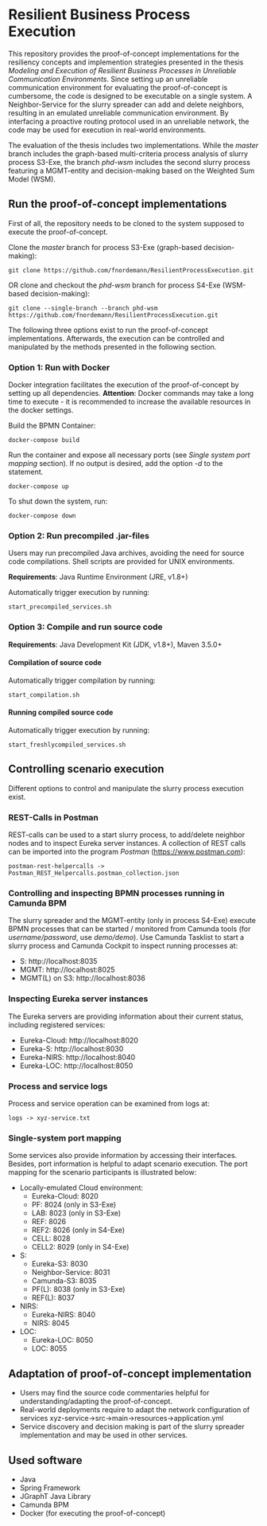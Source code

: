 # Resilient Business Process Execution
This repository provides the proof-of-concept implementations for the resiliency concepts and implemention strategies presented in the thesis *Modeling and Execution of Resilient Business Processes in Unreliable Communication Environments*. Since setting up an unreliable communication environment for evaluating the proof-of-concept is cumbersome, the code is designed to be executable on a single system. A Neighbor-Service for the slurry spreader can add and delete neighbors, resulting in an emulated unreliable communication environment. By interfacing a proactive routing protocol used in an unreliable network, the code may be used for execution in real-world environments.

The evaluation of the thesis includes two implementations. While the *master* branch includes the graph-based multi-criteria process analysis of slurry process S3-Exe, the branch *phd-wsm* includes the second slurry process featuring a MGMT-entity and decision-making based on the Weighted Sum Model (WSM).

## Run the proof-of-concept implementations
First of all, the repository needs to be cloned to the system supposed to execute the proof-of-concept.

Clone the *master* branch for process S3-Exe (graph-based decision-making):

    git clone https://github.com/fnordemann/ResilientProcessExecution.git

OR clone and checkout the *phd-wsm* branch for process S4-Exe (WSM-based decision-making):

    git clone --single-branch --branch phd-wsm https://github.com/fnordemann/ResilientProcessExecution.git

The following three options exist to run the proof-of-concept implementations. Afterwards, the execution can be controlled and manipulated by the methods presented in the following section.

### Option 1: Run with Docker
Docker integration facilitates the execution of the proof-of-concept by setting up all dependencies. **Attention**: Docker commands may take a long time to execute - it is recommended to increase the available resources in the docker settings. 

Build the BPMN Container:

    docker-compose build

Run the container and expose all necessary ports (see *Single system port mapping* section). If no output is desired, add the option *-d* to the statement.

    docker-compose up

To shut down the system, run:

    docker-compose down

### Option 2: Run precompiled .jar-files
Users may run precompiled Java archives, avoiding the need for source code compilations. Shell scripts are provided for UNIX environments.

**Requirements**: Java Runtime Environment (JRE, v1.8+)

Automatically trigger execution by running:

    start_precompiled_services.sh

### Option 3: Compile and run source code
**Requirements**: Java Development Kit (JDK, v1.8+), Maven 3.5.0+

#### Compilation of source code
Automatically trigger compilation by running:
    
    start_compilation.sh

#### Running compiled source code
Automatically trigger execution by running:

    start_freshlycompiled_services.sh

## Controlling scenario execution
Different options to control and manipulate the slurry process execution exist.

### REST-Calls in Postman
REST-calls can be used to a start slurry process, to add/delete neighbor nodes and to inspect Eureka server instances. A collection of REST calls can be imported into the program *Postman* (https://www.postman.com):

    postman-rest-helpercalls -> Postman_REST_Helpercalls.postman_collection.json

### Controlling and inspecting BPMN processes running in Camunda BPM
The slurry spreader and the MGMT-entity (only in process S4-Exe) execute BPMN processes that can be started / monitored from Camunda tools (for *username/password*, use *demo/demo*). Use Camunda Tasklist to start a slurry process and Camunda Cockpit to inspect running processes at:
- S: http://localhost:8035
- MGMT: http://localhost:8025
- MGMT(L) on S3: http://localhost:8036

### Inspecting Eureka server instances
The Eureka servers are providing information about their current status, including registered services:
- Eureka-Cloud: http://localhost:8020
- Eureka-S: http://localhost:8030
- Eureka-NIRS: http://localhost:8040
- Eureka-LOC: http://localhost:8050

### Process and service logs
Process and service operation can be examined from logs at:

    logs -> xyz-service.txt

### Single-system port mapping
Some services also provide information by accessing their interfaces. Besides, port information is helpful to adapt scenario execution. The port mapping for the scenario participants is illustrated below:
- Locally-emulated Cloud environment:
    - Eureka-Cloud: 8020
    - PF: 8024 (only in S3-Exe)
    - LAB: 8023 (only in S3-Exe)
    - REF: 8026
    - REF2: 8026 (only in S4-Exe)
    - CELL: 8028
    - CELL2: 8029 (only in S4-Exe)
- S:
    - Eureka-S3: 8030
    - Neighbor-Service: 8031
    - Camunda-S3: 8035
    - PF(L): 8038 (only in S3-Exe)
    - REF(L): 8037
- NIRS:
    - Eureka-NIRS: 8040
    - NIRS: 8045
- LOC:
    - Eureka-LOC: 8050
    - LOC: 8055

## Adaptation of proof-of-concept implementation
- Users may find the source code commentaries helpful for understanding/adapting the proof-of-concept.
- Real-world deployments require to adapt the network configuration of services
    xyz-service->src->main->resources->application.yml
- Service discovery and decision making is part of the slurry spreader implementation and may be used in other services.


## Used software
- Java
- Spring Framework
- JGraphT Java Library
- Camunda BPM
- Docker (for executing the proof-of-concept)
